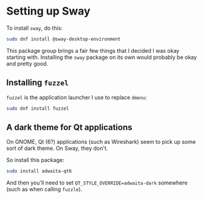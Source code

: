 # Setting up Sway
To install `sway`, do this:
```bash
sudo dnf install @sway-desktop-environment
```

This package group brings a fair few things that I decided I was okay starting with. Installing the `sway` package on its own would probably be okay and pretty good.

## Installing `fuzzel`
`fuzzel` is the application launcher I use to replace `dmenu`:
```bash
sudo dnf install fuzzel
```

## A dark theme for Qt applications
On GNOME, Qt (6?) applications (such as Wireshark) seem to pick up some sort of dark theme. On Sway, they don't.

So install this package:
```bash
sudo install adwaita-qt6
```

And then you'll need to set `QT_STYLE_OVERRIDE=adwaita-dark` somewhere (such as when calling `fuzzle`).
